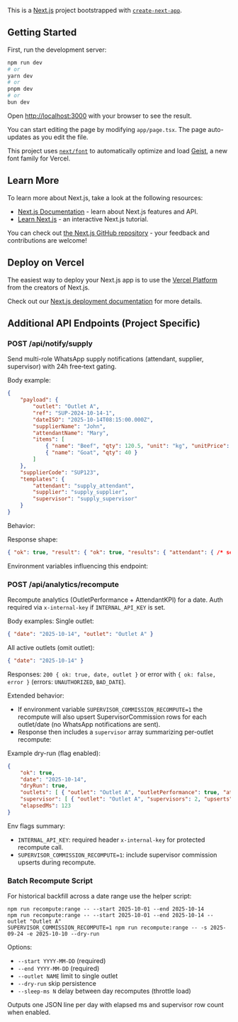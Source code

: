 This is a [Next.js](https://nextjs.org) project bootstrapped with [`create-next-app`](https://nextjs.org/docs/app/api-reference/cli/create-next-app).

## Getting Started

First, run the development server:

```bash
npm run dev
# or
yarn dev
# or
pnpm dev
# or
bun dev
```

Open [http://localhost:3000](http://localhost:3000) with your browser to see the result.

You can start editing the page by modifying `app/page.tsx`. The page auto-updates as you edit the file.

This project uses [`next/font`](https://nextjs.org/docs/app/building-your-application/optimizing/fonts) to automatically optimize and load [Geist](https://vercel.com/font), a new font family for Vercel.

## Learn More

To learn more about Next.js, take a look at the following resources:

- [Next.js Documentation](https://nextjs.org/docs) - learn about Next.js features and API.
- [Learn Next.js](https://nextjs.org/learn) - an interactive Next.js tutorial.

You can check out [the Next.js GitHub repository](https://github.com/vercel/next.js) - your feedback and contributions are welcome!

## Deploy on Vercel

The easiest way to deploy your Next.js app is to use the [Vercel Platform](https://vercel.com/new?utm_medium=default-template&filter=next.js&utm_source=create-next-app&utm_campaign=create-next-app-readme) from the creators of Next.js.

Check out our [Next.js deployment documentation](https://nextjs.org/docs/app/building-your-application/deploying) for more details.

## Additional API Endpoints (Project Specific)

### POST /api/notify/supply

Send multi-role WhatsApp supply notifications (attendant, supplier, supervisor) with 24h free‑text gating.

Body example:

```json
{
	"payload": {
		"outlet": "Outlet A",
		"ref": "SUP-2024-10-14-1",
		"dateISO": "2025-10-14T08:15:00.000Z",
		"supplierName": "John",
		"attendantName": "Mary",
		"items": [
			{ "name": "Beef", "qty": 120.5, "unit": "kg", "unitPrice": 520 },
			{ "name": "Goat", "qty": 40 }
		]
	},
	"supplierCode": "SUP123",
	"templates": {
		"attendant": "supply_attendant",
		"supplier": "supply_supplier",
		"supervisor": "supply_supervisor"
	}
}
```

Behavior:

Response shape:
```json
{ "ok": true, "result": { "ok": true, "results": { "attendant": { /* send result */ }, "supervisor": { /* ... */ } } } }
```

Environment variables influencing this endpoint:

### POST /api/analytics/recompute

Recompute analytics (OutletPerformance + AttendantKPI) for a date. Auth required via `x-internal-key` if `INTERNAL_API_KEY` is set.

Body examples:
Single outlet:
```json
{ "date": "2025-10-14", "outlet": "Outlet A" }
```
All active outlets (omit outlet):
```json
{ "date": "2025-10-14" }
```

Responses:
`200 { ok: true, date, outlet }` or error with `{ ok: false, error }` (errors: `UNAUTHORIZED`, `BAD_DATE`).

Extended behavior:
- If environment variable `SUPERVISOR_COMMISSION_RECOMPUTE=1` the recompute will also upsert SupervisorCommission rows for each outlet/date (no WhatsApp notifications are sent).
- Response then includes a `supervisor` array summarizing per-outlet recompute:

Example dry-run (flag enabled):
```json
{
	"ok": true,
	"date": "2025-10-14",
	"dryRun": true,
	"outlets": [ { "outlet": "Outlet A", "outletPerformance": true, "attendantKPIs": true } ],
	"supervisor": [ { "outlet": "Outlet A", "supervisors": 2, "upserts": 0 } ],
	"elapsedMs": 123
}
```

Env flags summary:
- `INTERNAL_API_KEY`: required header `x-internal-key` for protected recompute call.
- `SUPERVISOR_COMMISSION_RECOMPUTE=1`: include supervisor commission upserts during recompute.

### Batch Recompute Script

For historical backfill across a date range use the helper script:

```
npm run recompute:range -- --start 2025-10-01 --end 2025-10-14
npm run recompute:range -- --start 2025-10-01 --end 2025-10-14 --outlet "Outlet A"
SUPERVISOR_COMMISSION_RECOMPUTE=1 npm run recompute:range -- -s 2025-09-24 -e 2025-10-10 --dry-run
```

Options:
- `--start YYYY-MM-DD` (required)
- `--end YYYY-MM-DD` (required)
- `--outlet NAME` limit to single outlet
- `--dry-run` skip persistence
- `--sleep-ms N` delay between day recomputes (throttle load)

Outputs one JSON line per day with elapsed ms and supervisor row count when enabled.


